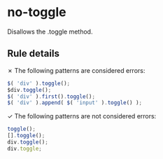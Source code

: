 # no-toggle

Disallows the .toggle method.

## Rule details

✗ The following patterns are considered errors:
```js
$( 'div' ).toggle();
$div.toggle();
$( 'div' ).first().toggle();
$( 'div' ).append( $( 'input' ).toggle() );
```

✓ The following patterns are not considered errors:
```js
toggle();
[].toggle();
div.toggle();
div.toggle;
```
